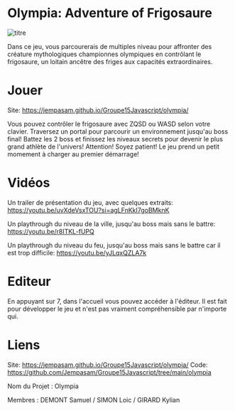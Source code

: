 # Olympia: Adventure of Frigosaure
![titre](https://github.com/gamesonweb/gow-olympic-edition-olympia/assets/65395998/9465db12-244c-4791-8645-e18a14b220ed)

Dans ce jeu, vous parcourerais de multiples niveau pour affronter des créature mythologiques championnes olympiques en contrôlant le frigosaure, un loitain ancêtre des friges aux capacités extraordinaires.

# Jouer
Site: https://jempasam.github.io/Groupe15Javascript/olympia/

Vous pouvez contrôler le frigosaure avec ZQSD ou WASD selon votre clavier. Traversez un portal pour parcourir un environnement jusqu'au boss final! Battez les 2 boss et finissez les niveaux secrets pour devenir le plus grand athlète de l'univers!
Attention! Soyez patient! Le jeu prend un petit momement à charger au premier démarrage!

# Vidéos
Un trailer de présentation du jeu, avec quelques extraits:
https://youtu.be/uvXdeVsxTOU?si=agLFnKkI7goBMknK

Un playthrough du niveau de la ville, jusqu'au boss mais sans le battre:
https://youtu.be/r8ITKL-fUPQ

Un playthrough du niveau du feu, jusqu'au boss mais sans le battre car il est trop difficile:
https://youtu.be/yJLqxQZLA7k

# Editeur
En appuyant sur 7, dans l'accueil vous pouvez accéder à l'éditeur. Il est fait pour développer le jeu et n'est pas vraiment compréhensible par n'importe qui.




# Liens
Site: https://jempasam.github.io/Groupe15Javascript/olympia/
Code: https://github.com/Jempasam/Groupe15Javascript/tree/main/olympia

Nom du Projet : Olympia

Membres : DEMONT Samuel / SIMON Loic / GIRARD Kylian
